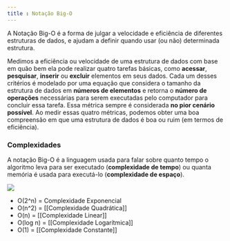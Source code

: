 ```yaml
---
title : Notação Big-O
---
```


A Notação Big-O é a forma de julgar a velocidade e eficiência de diferentes estruturas de dados, e ajudam a definir quando usar (ou não) determinada estrutura.

Medimos a eficiência ou velocidade de uma estrutura de dados com base em quão bem ela pode realizar quatro tarefas básicas, como **acessar**, **pesquisar**, **inserir** ou **excluir** elementos em seus dados. Cada um desses critérios é modelado por uma equação que considera o tamanho da estrutura de dados em **números de elementos** e retorna o **número de operações** necessárias para serem executadas pelo computador para concluir essa tarefa. Essa métrica sempre é considerada **no pior cenário possível**. Ao medir essas quatro métricas, podemos obter uma boa compreensão em que uma estrutura de dados é boa ou ruim (em termos de eficiência).

### Complexidades
A notação Big-O é a linguagem usada para falar sobre quanto tempo o algoritmo leva para ser executado (**complexidade de tempo**) ou quanta memória é usada para executá-lo (**complexidade de espaço**).

![](https://miro.medium.com/max/1400/1*5ZLci3SuR0zM_QlZOADv8Q.jpeg)

- O(2^n) = Complexidade Exponencial
- O(n^2) = [[Complexidade Quadrática]]
- O(n) = [[Complexidade Linear]]
- O(log n) = [[Complexidade Logarítmica]]
- O(1) = [[Complexidade Constante]]
